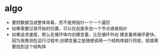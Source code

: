 # algo
- 要把数据当成整体来看，而不是用指针一个一个遍历
- 如果需要记录开始的位置，可以在前面多加一个节点或者指针
- 如果追求速度，那么在循环体内创建变量，比在循环外创
建变量再循环更快，因为我推测在运行过程中,创建变量之是随便调用一个结构体就行但是，赋值需要找到这个结构体
